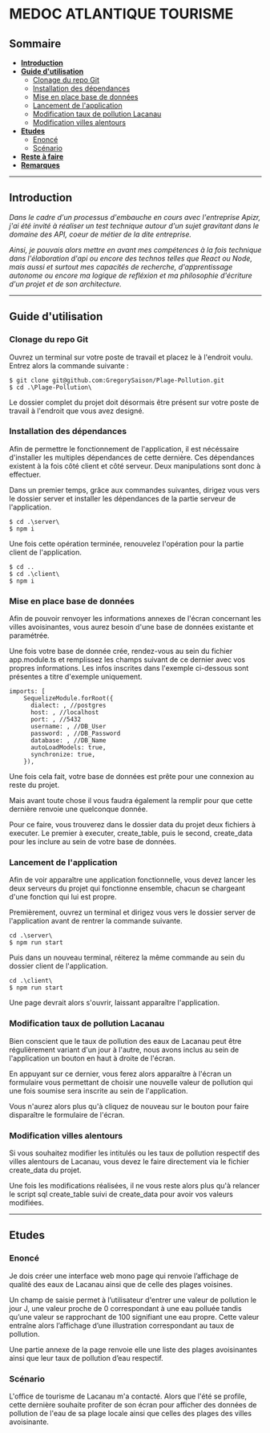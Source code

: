 # **MEDOC ATLANTIQUE TOURISME**

## **Sommaire**

- **[Introduction](#introduction)**
- **[Guide d'utilisation](#guide)**
  - [Clonage du repo Git](#git)
  - [Installation des dépendances](#installation)
  - [Mise en place base de données](#bdd)
  - [Lancement de l'application](#lancement)
  - [Modification taux de pollution Lacanau](#lacanau)
  - [Modification villes alentours](#alentours)
- **[Etudes](#etudes)**
  - [Enoncé](#enoncé)
  - [Scénario](#scénario)
- **[Reste à faire](#raf)**
- **[Remarques](#remarques)**

---

## **Introduction** <a class="anchor" id="introduction"></a>

_Dans le cadre d'un processus d'embauche en cours avec l'entreprise Apizr, j'ai été invité à réaliser un test technique autour d'un sujet gravitant dans le domaine des API, coeur de métier de la dite entreprise._

_Ainsi, je pouvais alors mettre en avant mes compétences à la fois technique dans l'élaboration d'api ou encore des technos telles que React ou Node, mais aussi et surtout mes capacités de recherche, d'apprentissage autonome ou encore ma logique de refléxion et ma philosophie d'écriture d'un projet et de son architecture._

---

## **Guide d'utilisation** <a class="anchor" id="guide"></a>

### **Clonage du repo Git** <a class="anchor" id="git"></a>

Ouvrez un terminal sur votre poste de travail et placez le à l'endroit voulu. Entrez alors la commande suivante :

```
$ git clone git@github.com:GregorySaison/Plage-Pollution.git
$ cd .\Plage-Pollution\
```

Le dossier complet du projet doit désormais être présent sur votre poste de travail à l'endroit que vous avez designé.

### **Installation des dépendances** <a class="anchor" id="installation"></a>

Afin de permettre le fonctionnement de l'application, il est nécéssaire d'installer les multiples dépendances de cette dernière. Ces dépendances existent à la fois côté client et côté serveur. Deux manipulations sont donc à effectuer.

Dans un premier temps, grâce aux commandes suivantes, dirigez vous vers le dossier server et installer les dépendances de la partie serveur de l'application.

```
$ cd .\server\
$ npm i
```

Une fois cette opération terminée, renouvelez l'opération pour la partie client de l'application.

```
$ cd ..
$ cd .\client\
$ npm i
```

### **Mise en place base de données** <a class="anchor" id="bdd"></a>

Afin de pouvoir renvoyer les informations annexes de l'écran concernant les villes avoisinantes, vous aurez besoin d'une base de données existante et paramétrée.

Une fois votre base de donnée crée, rendez-vous au sein du fichier app.module.ts et remplissez les champs suivant de ce dernier avec vos propres informations. Les infos inscrites dans l'exemple ci-dessous sont présentes a titre d'exemple uniquement.

```
imports: [
    SequelizeModule.forRoot({
      dialect: , //postgres
      host: , //localhost
      port: , //5432
      username: , //DB_User
      password: , //DB_Password
      database: , //DB_Name
      autoLoadModels: true,
      synchronize: true,
    }),
```

Une fois cela fait, votre base de données est prête pour une connexion au reste du projet.

Mais avant toute chose il vous faudra également la remplir pour que cette dernière renvoie une quelconque donnée.

Pour ce faire, vous trouverez dans le dossier data du projet deux fichiers à executer. Le premier à executer, create_table, puis le second, create_data pour les inclure au sein de votre base de données.

### **Lancement de l'application** <a class="anchor" id="lancement"></a>

Afin de voir apparaître une application fonctionnelle, vous devez lancer les deux serveurs du projet qui fonctionne ensemble, chacun se chargeant d'une fonction qui lui est propre.

Premièrement, ouvrez un terminal et dirigez vous vers le dossier server de l'application avant de rentrer la commande suivante.

```
cd .\server\
$ npm run start
```

Puis dans un nouveau terminal, réiterez la même commande au sein du dossier client de l'application.

```
cd .\client\
$ npm run start
```

Une page devrait alors s'ouvrir, laissant apparaître l'application.

### **Modification taux de pollution Lacanau** <a class="anchor" id="lacanau"></a>

Bien conscient que le taux de pollution des eaux de Lacanau peut être régulièrement variant d'un jour à l'autre, nous avons inclus au sein de l'application un bouton en haut à droite de l'écran.

En appuyant sur ce dernier, vous ferez alors apparaître à l'écran un formulaire vous permettant de choisir une nouvelle valeur de pollution qui une fois soumise sera inscrite au sein de l'application.

Vous n'aurez alors plus qu'à cliquez de nouveau sur le bouton pour faire disparaître le formulaire de l'écran.

### **Modification villes alentours** <a class="anchor" id="alentours"></a>

Si vous souhaitez modifier les intitulés ou les taux de pollution respectif des villes alentours de Lacanau, vous devez le faire directement via le fichier create_data du projet.

Une fois les modifications réalisées, il ne vous reste alors plus qu'à relancer le script sql create_table suivi de create_data pour avoir vos valeurs modifiées.

---

## **Etudes** <a class="anchor" id="etudes"></a>

### **Enoncé** <a class="anchor" id="enoncé"></a>

Je dois créer une interface web mono page qui renvoie l’affichage de qualité des eaux de Lacanau ainsi que de celle des plages voisines.

Un champ de saisie permet à l’utilisateur d'entrer une valeur de pollution le jour J, une valeur proche de 0 correspondant à une eau polluée tandis qu’une valeur se rapprochant de 100 signifiant une eau propre. Cette valeur entraîne alors l’affichage d’une illustration correspondant au taux de pollution.

Une partie annexe de la page renvoie elle une liste des plages avoisinantes ainsi que leur taux de pollution d’eau respectif.

### **Scénario** <a class="anchor" id="scénario"></a>

L'office de tourisme de Lacanau m'a contacté. Alors que l'été se profile, cette dernière souhaite profiter de son écran pour afficher des données de pollution de l'eau de sa plage locale ainsi que celles des plages des villes avoisinante.
